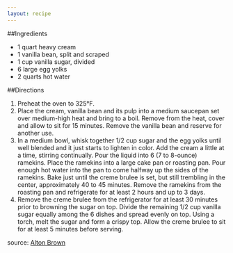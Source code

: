 ```yaml
---
layout: recipe
---
```


##Ingredients
- 1 quart heavy cream
- 1 vanilla bean, split and scraped
- 1 cup vanilla sugar, divided
- 6 large egg yolks
- 2 quarts hot water

##Directions
1. Preheat the oven to 325&deg;F.
2. Place the cream, vanilla bean and its pulp into a medium saucepan set over medium-high heat and bring to a boil. Remove from the heat, cover and allow to sit for 15 minutes. Remove the vanilla bean and reserve for another use.
3. In a medium bowl, whisk together 1/2 cup sugar and the egg yolks until well blended and it just starts to lighten in color. Add the cream a little at a time, stirring continually. Pour the liquid into 6 (7 to 8-ounce) ramekins. Place the ramekins into a large cake pan or roasting pan. Pour enough hot water into the pan to come halfway up the sides of the ramekins. Bake just until the creme brulee is set, but still trembling in the center, approximately 40 to 45 minutes. Remove the ramekins from the roasting pan and refrigerate for at least 2 hours and up to 3 days.
4. Remove the creme brulee from the refrigerator for at least 30 minutes prior to browning the sugar on top. Divide the remaining 1/2 cup vanilla sugar equally among the 6 dishes and spread evenly on top. Using a torch, melt the sugar and form a crispy top. Allow the creme brulee to sit for at least 5 minutes before serving.

source: [Alton Brown](http://www.foodnetwork.com/recipes/alton-brown/creme-brulee-recipe.html)

	




